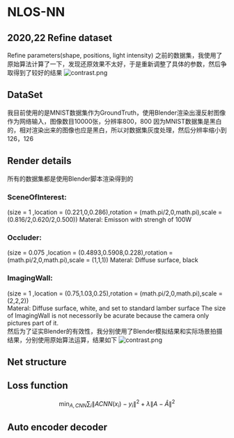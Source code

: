 # NLOS-NN
## 2020,22 Refine dataset
Refine parameters(shape, positions, light intensity)
之前的数据集，我使用了原始算法计算了一下，发现还原效果不太好，于是重新调整了具体的参数，然后争取得到了较好的结果
![contrast.png](attachment:contrast.png)
## DataSet 
我目前使用的是MNIST数据集作为GroundTruth，使用Blender渲染出漫反射图像作为网络输入，图像数目10000张，分辨率800，800
因为MNIST数据集是黑白的，相对渲染出来的图像也应是黑白，所以对数据集灰度处理，然后分辨率缩小到126，126
## Render details
所有的数据集都是使用Blender脚本渲染得到的
### SceneOfInterest: 
(size = 1 ,location = (0.221,0,0.286),rotation = (math.pi/2,0,math.pi),scale = (0.816/2,0.620/2,0.500))
Materal: Emisson with strengh of 100W
### Occluder: 
(size = 0.075 ,location = (0.4893,0.5908,0.228),rotation = (math.pi/2,0,math.pi),scale = (1,1,1))
Materal: Diffuse surface, black
### ImagingWall:
(size = 1 ,location = (0.75,1.03,0.25),rotation = (math.pi/2,0,math.pi),scale = (2,2,2))\
Materal: Diffuse surface, white, and set to standard lamber surface
The size of ImagingWall is not necessorily be acurate because the camera only pictures part of it.  
然后为了证实Blender的有效性，我分别使用了Blender模拟结果和实际场景拍摄结果，分别使用原始算法运算，结果如下
![contrast.png](attachment:contrast.png)
## Net structure 
## Loss function 
$$ \min_{A, CNN} \sum_i \| A CNN(x_i) - y_i \|^2 + \lambda \| A - \hat{A} \|^2$$
## Auto encoder decoder 
